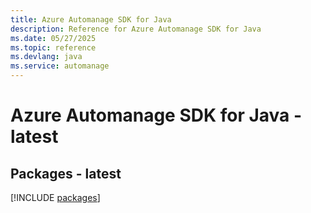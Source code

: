 ```yaml
---
title: Azure Automanage SDK for Java
description: Reference for Azure Automanage SDK for Java
ms.date: 05/27/2025
ms.topic: reference
ms.devlang: java
ms.service: automanage
---
```

# Azure Automanage SDK for Java - latest
## Packages - latest
[!INCLUDE [packages](automanage-index.md)]